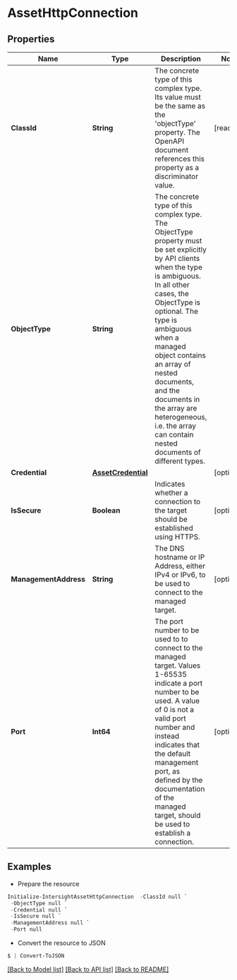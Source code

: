 # AssetHttpConnection
## Properties

Name | Type | Description | Notes
------------ | ------------- | ------------- | -------------
**ClassId** | **String** | The concrete type of this complex type. Its value must be the same as the &#39;objectType&#39; property. The OpenAPI document references this property as a discriminator value. | [readonly] 
**ObjectType** | **String** | The concrete type of this complex type. The ObjectType property must be set explicitly by API clients when the type is ambiguous. In all other cases, the  ObjectType is optional.  The type is ambiguous when a managed object contains an array of nested documents, and the documents in the array are heterogeneous, i.e. the array can contain nested documents of different types. | 
**Credential** | [**AssetCredential**](AssetCredential.md) |  | [optional] 
**IsSecure** | **Boolean** | Indicates whether a connection to the target should be established using HTTPS. | [optional] 
**ManagementAddress** | **String** | The DNS hostname or IP Address, either IPv4 or IPv6, to be used to connect to the managed target. | [optional] 
**Port** | **Int64** | The port number to be used to to connect to the managed target. Values 1-65535 indicate a port number to be used. A value of 0 is not a valid port number and instead indicates that the default management port, as defined by the documentation of the managed target, should be used to establish a connection. | [optional] 

## Examples

- Prepare the resource
```powershell
Initialize-IntersightAssetHttpConnection  -ClassId null `
 -ObjectType null `
 -Credential null `
 -IsSecure null `
 -ManagementAddress null `
 -Port null
```

- Convert the resource to JSON
```powershell
$ | Convert-ToJSON
```

[[Back to Model list]](../README.md#documentation-for-models) [[Back to API list]](../README.md#documentation-for-api-endpoints) [[Back to README]](../README.md)

